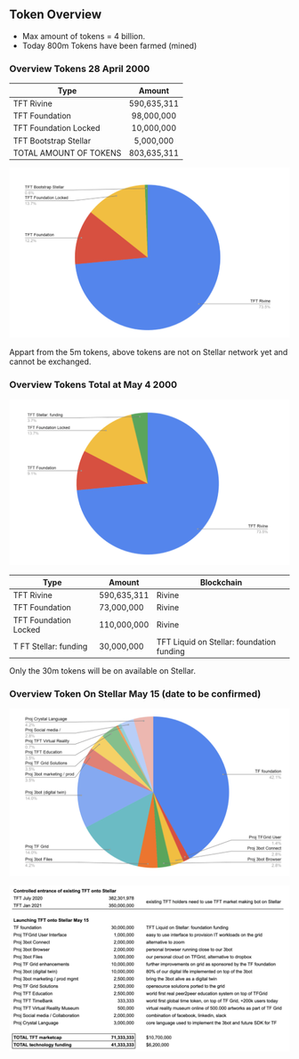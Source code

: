## Token Overview

- Max amount of tokens = 4 billion.
- Today 800m Tokens have been farmed (mined)

### Overview Tokens 28 April 2000

| Type  |      Amount    | 
|----------|:-------------:|
| TFT Rivine |  590,635,311 |
| TFT Foundation |    98,000,000   |
| TFT Foundation Locked | 10,000,000 | 
| TFT Bootstrap Stellar |   5,000,000  | 
| TOTAL AMOUNT OF TOKENS | 803,635,311 |

![](./img/tftoverview1.png)

Appart from the 5m tokens, above tokens are not on Stellar network yet and cannot be exchanged.


### Overview Tokens Total at May 4 2000

![](./img/tftlaunch.png)


| Type | Amount| Blockchain |
|-------|--------|---------|
| TFT Rivine | 590,635,311 | Rivine |
| TFT Foundation | 73,000,000 | Rivine |
| TFT Foundation Locked | 110,000,000 | Rivine |
|T FT Stellar: funding |30,000,000|TFT Liquid on Stellar: foundation funding|

Only the 30m tokens will be on available on Stellar.



### Overview Token On Stellar May 15 (date to be confirmed)

![](./img/tftmay.png)

![](./img/tftprojects.png)






